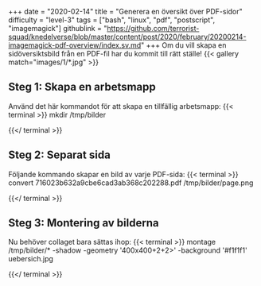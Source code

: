 +++
date = "2020-02-14"
title = "Generera en översikt över PDF-sidor"
difficulty = "level-3"
tags = ["bash", "linux", "pdf", "postscript", "imagemagick"]
githublink = "https://github.com/terrorist-squad/knedelverse/blob/master/content/post/2020/february/20200214-imagemagick-pdf-overview/index.sv.md"
+++
Om du vill skapa en sidöversiktsbild från en PDF-fil har du kommit till rätt ställe!
{{< gallery match="images/1/*.jpg" >}}

## Steg 1: Skapa en arbetsmapp
Använd det här kommandot för att skapa en tillfällig arbetsmapp:
{{< terminal >}}
mkdir /tmp/bilder

{{</ terminal >}}

## Steg 2: Separat sida
Följande kommando skapar en bild av varje PDF-sida:
{{< terminal >}}
convert 716023b632a9cbe6cad3ab368c202288.pdf /tmp/bilder/page.png

{{</ terminal >}}

## Steg 3: Montering av bilderna
Nu behöver collaget bara sättas ihop:
{{< terminal >}}
montage /tmp/bilder/* -shadow -geometry '400x400+2+2>' -background '#f1f1f1' uebersich.jpg

{{</ terminal >}}
